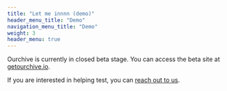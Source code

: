 ```yaml
---
title: "Let me innnn (demo)"
header_menu_title: "Demo"
navigation_menu_title: "Demo"
weight: 3
header_menu: true
---
```


Ourchive is currently in closed beta stage. You can access the beta site at [getourchive.io](https://getourchive.io).

If you are interested in helping test, you can [reach out to us](tk).
